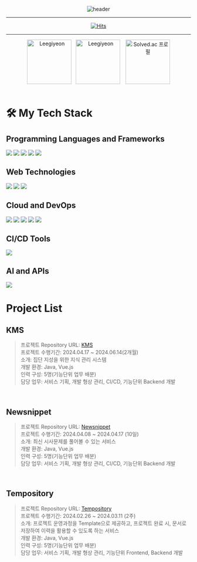 <div align = 'center'>
  
  ![header](https://capsule-render.vercel.app/api?type=soft&color=66CDAA&height=300&section=header&text=Giyeon's-Github&fontSize=80)

</div>

---


<div align = 'center'>
  
  [![Hits](https://hits.seeyoufarm.com/api/count/incr/badge.svg?url=https%3A%2F%2Fgithub.com%2FLeegiyeon%2Fhit-counter&count_bg=%233D9EC8&title_bg=%23555555&icon=&icon_color=%23E7E7E7&title=VISIT&edge_flat=false)](https://hits.seeyoufarm.com)

</div>

---

<div align="center">
  <img src="https://github-readme-stats.vercel.app/api?username=Leegiyeon&show_icons=true&locale=en&theme=blue-green" alt="Leegiyeon" style="height: 121px;" />&nbsp;&nbsp;
  <img src="https://github-readme-stats.vercel.app/api/top-langs?username=Leegiyeon&show_icons=true&locale=en&layout=compact&theme=blue-green" alt="Leegiyeon" style="height: 121px;" />
  &nbsp;&nbsp;
  
  <a href="https://solved.ac/rldus3512">
    <img src="http://mazassumnida.wtf/api/v2/generate_badge?boj=rldus3512" alt="Solved.ac 프로필" style="height: 121px;" />
  </a>
  
</div>

<br>

# 🛠️ My Tech Stack

## Programming Languages and Frameworks
<img src="https://img.shields.io/badge/Java-007396?style=flat&logo=Java&logoColor=white" />
<img src="https://img.shields.io/badge/Spring-6DB33F?style=flat&logo=Spring&logoColor=white" />
<img src="https://img.shields.io/badge/SpringBoot-6DB33F?style=flat&logo=SpringBoot&logoColor=white" />
<img src="https://img.shields.io/badge/Vue.js-4FC08D?style=flat&logo=Vue.js&logoColor=white" />
<img src="https://img.shields.io/badge/Python-3776AB?style=flat&logo=Python&logoColor=white" />
<br>

## Web Technologies
<img src="https://img.shields.io/badge/HTML5-E34F26?style=flat&logo=HTML5&logoColor=white" />
<img src="https://img.shields.io/badge/CSS3-1572B6?style=flat&logo=CSS3&logoColor=white" />
<img src="https://img.shields.io/badge/JavaScript-F7DF1E?style=flat&logo=JavaScript&logoColor=white" />
<br>

## Cloud and DevOps
<img src="https://img.shields.io/badge/Amazon Elastic Beanstalk-FF9900?style=flat&logo=Amazon ElasticBeanstalk&logoColor=white" />
<img src="https://img.shields.io/badge/Amazon EC2-FF9900?style=flat&logo=Amazon EC2&logoColor=white" />
<img src="https://img.shields.io/badge/Amazon Route53-FF9900?style=flat&logo=Amazon Route53&logoColor=white" />
<img src="https://img.shields.io/badge/Amazon RDS-527FFF?style=flat&logo=Amazon RDS&logoColor=white" />
<img src="https://img.shields.io/badge/MariaDB-003545?style=flat&logo=MariaDB&logoColor=white" />
<br>

## CI/CD Tools
<img src="https://img.shields.io/badge/GitHub Actions-2088FF?style=flat&logo=GitHub Actions&logoColor=white" />
<br>

## AI and APIs
<img src="https://img.shields.io/badge/OpenAI-412991?style=flat&logo=OpenAI&logoColor=white" />
<br>

# Project List

## **KMS** <br>
> 프로젝트 Repository URL: [KMS](https://github.com/beyond-sw-camp/be04-fin-Triumers-KMS)<br>
> 프로젝트 수행기간: 2024.04.17 ~ 2024.06.14(2개월)<br>
> 소개: 집단 지성을 위한 지식 관리 시스템<br>
> 개발 환경: Java, Vue.js<br>
> 인력 구성: 5명(기능단위 업무 배분)<br>
> 담당 업무: 서비스 기획, 개발 형상 관리, CI/CD, 기능단위 Backend 개발

<br>

## **Newsnippet** <br>
> 프로젝트 Repository URL: [Newsnippet](https://github.com/beyond-sw-camp/be04-4th-Triumers-Newsnippet)<br>
> 프로젝트 수행기간: 2024.04.08 ~ 2024.04.17 (10일)<br>
> 소개: 최신 시사문제를 풀어볼 수 있는 서비스<br>
> 개발 환경: Java, Vue.js<br>
> 인력 구성: 5명(기능단위 업무 배분)<br>
> 담당 업무: 서비스 기획, 개발 형상 관리, CI/CD, 기능단위 Backend 개발

<br>

## **Tempository** <br>
> 프로젝트 Repository URL: [Tempository](https://github.com/beyond-sw-camp/be04-2nd-if-1OR1-Tempository)<br>
> 프로젝트 수행기간: 2024.02.26 ~ 2024.03.11 (2주)<br>
> 소개: 프로젝트 운영과정을 Template으로 제공하고, 프로젝트 완료 시, 문서로 저장하여 이력을 활용할 수 있도록 하는 서비스<br>
> 개발 환경: Java, Vue.js<br>
> 인력 구성: 5명(기능단위 업무 배분)<br>
> 담당 업무: 서비스 기획, 개발 형상 관리, 기능단위 Frontend, Backend 개발

<br>
